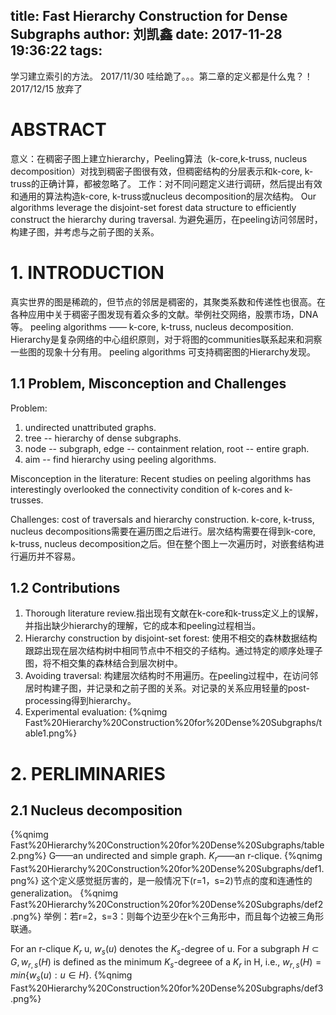 title: Fast Hierarchy Construction for Dense Subgraphs
author: 刘凯鑫
date: 2017-11-28 19:36:22
tags:
---
学习建立索引的方法。
2017/11/30 哇给跪了。。。第二章的定义都是什么鬼？！
2017/12/15 放弃了
# ABSTRACT
意义：在稠密子图上建立hierarchy，Peeling算法（k-core,k-truss, nucleus decomposition）对找到稠密子图很有效，但稠密结构的分层表示和k-core, k-truss的正确计算，都被忽略了。
工作：对不同问题定义进行调研，然后提出有效和通用的算法构造k-core, k-truss或nucleus decomposition的层次结构。
Our algorithms leverage the disjoint-set forest data structure to efficiently construct the hierarchy during traversal. 为避免遍历，在peeling访问邻居时，构建子图，并考虑与之前子图的关系。

# 1. INTRODUCTION
真实世界的图是稀疏的，但节点的邻居是稠密的，其聚类系数和传递性也很高。在各种应用中关于稠密子图发现有着众多的文献。举例社交网络，股票市场，DNA等。
peeling algorithms —— k-core, k-truss, nucleus decomposition.
Hierarchy是复杂网络的中心组织原则，对于将图的communities联系起来和洞察一些图的现象十分有用。
peeling algorithms 可支持稠密图的Hierarchy发现。
## 1.1 Problem, Misconception and Challenges
Problem:
1. undirected unattributed graphs.
2. tree -- hierarchy of dense subgraphs.
3. node -- subgraph, edge -- containment relation, root -- entire graph.
4. aim -- find hierarchy using peeling algorithms.

Misconception in the literature:
Recent studies on peeling algorithms has interestingly overlooked the connectivity condition of k-cores and k-trusses.

Challenges:
cost of traversals and hierarchy construction.
k-core, k-truss, nucleus decompositions需要在遍历图之后进行。层次结构需要在得到k-core, k-truss, nucleus decomposition之后。但在整个图上一次遍历时，对嵌套结构进行遍历并不容易。
## 1.2 Contributions
1. Thorough literature review.指出现有文献在k-core和k-truss定义上的误解，并指出缺少hierarchy的理解，它的成本和peeling过程相当。
2. Hierarchy construction by disjoint-set forest: 使用不相交的森林数据结构跟踪出现在层次结构树中相同节点中不相交的子结构。通过特定的顺序处理子图，将不相交集的森林结合到层次树中。
3. Avoiding traversal: 构建层次结构时不用遍历。在peeling过程中，在访问邻居时构建子图，并记录和之前子图的关系。对记录的关系应用轻量的post-processing得到hierarchy。
4. Experimental evaluation:
{%qnimg Fast%20Hierarchy%20Construction%20for%20Dense%20Subgraphs/table1.png%}
# 2. PERLIMINARIES
## 2.1 Nucleus decomposition
{%qnimg Fast%20Hierarchy%20Construction%20for%20Dense%20Subgraphs/table2.png%}
G——an undirected and simple graph.
$K_r$——an r-clique.
{%qnimg Fast%20Hierarchy%20Construction%20for%20Dense%20Subgraphs/def1.png%}
这个定义感觉挺厉害的，是一般情况下(r=1，s=2)节点的度和连通性的generalization。
{%qnimg Fast%20Hierarchy%20Construction%20for%20Dense%20Subgraphs/def2.png%}
举例：若r=2，s=3：则每个边至少在k个三角形中，而且每个边被三角形联通。

For an r-clique $K_r$ u, $w_s(u)$ denotes the $K_s$-degree of u. For a subgraph $H\subset G, w_{r,s}(H)$ is defined as the minimum $K_s$-degreee of a $K_r$ in H, i.e., $w_{r,s}(H)= min\{w_s(u): u\in H\}$.
{%qnimg Fast%20Hierarchy%20Construction%20for%20Dense%20Subgraphs/def3.png%}
[^_^]:**这里的$k=w_{r,s}(H^u)$而且$\lambda_s(u)=w_{r,s}(H^u)$，然后k是$k_s$的数量，$\lambda_s(u)$是k-(r,s)的数量，但是**
{%qnimg Fast%20Hierarchy%20Construction%20for%20Dense%20Subgraphs/cor1.png%}

















